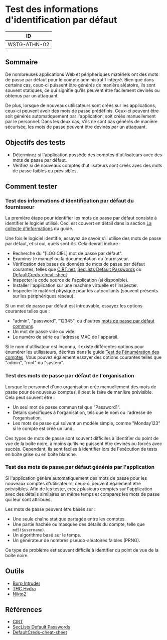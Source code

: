 # Test des informations d'identification par défaut

|ID          |
|------------|
|WSTG-ATHN-02|

## Sommaire

De nombreuses applications Web et périphériques matériels ont des mots de passe par défaut pour le compte administratif intégré. Bien que dans certains cas, ceux-ci puissent être générés de manière aléatoire, ils sont souvent statiques, ce qui signifie qu'ils peuvent être facilement devinés ou obtenus par un attaquant.

De plus, lorsque de nouveaux utilisateurs sont créés sur les applications, ceux-ci peuvent avoir des mots de passe prédéfinis. Ceux-ci peuvent être soit générés automatiquement par l'application, soit créés manuellement par le personnel. Dans les deux cas, s'ils ne sont pas générés de manière sécurisée, les mots de passe peuvent être devinés par un attaquant.

## Objectifs des tests

- Déterminez si l'application possède des comptes d'utilisateurs avec des mots de passe par défaut.
- Vérifiez si de nouveaux comptes d'utilisateurs sont créés avec des mots de passe faibles ou prévisibles.

## Comment tester

### Test des informations d'identification par défaut du fournisseur

La première étape pour identifier les mots de passe par défaut consiste à identifier le logiciel utilisé. Ceci est couvert en détail dans la section [La collecte d'informations](../01-Information_Gathering/README.md) du guide.

Une fois le logiciel identifié, essayez de savoir s'il utilise des mots de passe par défaut, et si oui, quels sont-ils. Cela devrait inclure :

- Recherche du "[LOGICIEL] mot de passe par défaut".
- Examiner le manuel ou la documentation du fournisseur.
- Vérification des bases de données de mots de passe par défaut courantes, telles que [CIRT.net](https://cirt.net/passwords), [SecLists Default Passwords](https://github.com/danielmiessler/SecLists/tree/master/Passwords/Default-Credentials) ou [DefaultCreds-cheat-sheet](https://github.com/ihebski/DefaultCreds-cheat-sheet/blob/main/DefaultCreds-Cheat-Sheet.csv).
- Inspecter le code source de l'application (si disponible).
- Installer l'application sur une machine virtuelle et l'inspecter.
- Inspecter le matériel physique pour les autocollants (souvent présents sur les périphériques réseau).

Si un mot de passe par défaut est introuvable, essayez les options courantes telles que :

- "admin", "password", "12345", ou d'autres [mots de passe par défaut communs](https://github.com/nixawk/fuzzdb/blob/master/bruteforce/passwds/default_devices_users%2Bpasswords.txt).
- Un mot de passe vide ou vide.
- Le numéro de série ou l'adresse MAC de l'appareil.

Si le nom d'utilisateur est inconnu, il existe différentes options pour énumérer les utilisateurs, décrites dans le guide [Test de l'énumération des comptes](../03-Identity_Management_Testing/04-Testing_for_Account_Enumeration_and_Guessable_User_Account.md). Vous pouvez également essayer des options courantes telles que "admin", "root" ou "system".

### Test des mots de passe par défaut de l'organisation

Lorsque le personnel d'une organisation crée manuellement des mots de passe pour de nouveaux comptes, il peut le faire de manière prévisible. Cela peut souvent être :

- Un seul mot de passe commun tel que "Password1".
- Détails spécifiques à l'organisation, tels que le nom ou l'adresse de l'organisation.
- Les mots de passe qui suivent un modèle simple, comme "Monday123" si le compte est créé un lundi.

Ces types de mots de passe sont souvent difficiles à identifier du point de vue de la boîte noire, à moins qu'ils ne puissent être devinés ou forcés avec succès. Cependant, ils sont faciles à identifier lors de l'exécution de tests en boîte grise ou en boîte blanche.

### Test des mots de passe par défaut générés par l'application

Si l'application génère automatiquement des mots de passe pour les nouveaux comptes d'utilisateurs, ceux-ci peuvent également être prévisibles. Afin de les tester, créez plusieurs comptes sur l'application avec des détails similaires en même temps et comparez les mots de passe qui leur sont attribués.

Les mots de passe peuvent être basés sur :

- Une seule chaîne statique partagée entre les comptes.
- Une partie hachée ou masquée des détails du compte, telle que `md5($username)`.
- Un algorithme basé sur le temps.
- Un générateur de nombres pseudo-aléatoires faibles (PRNG).

Ce type de problème est souvent difficile à identifier du point de vue de la boîte noire.

## Outils

- [Burp Intruder](https://portswigger.net/burp/documentation/desktop/tools/intrus)
- [THC Hydra](https://github.com/vanhauser-thc/thc-hydra)
- [Nikto2](https://www.cirt.net/nikto2)

## Références

- [CIRT](https://cirt.net/passwords)
- [SecLists Default Passwords](https://github.com/danielmiessler/SecLists/tree/master/Passwords/Default-Credentials)
- [DefaultCreds-cheat-sheet](https://github.com/ihebski/DefaultCreds-cheat-sheet/blob/main/DefaultCreds-Cheat-Sheet.csv)
